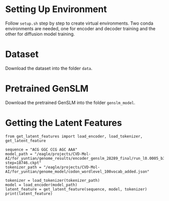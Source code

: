 # Setting Up Environment
Follow `setup.sh` step by step to create virtual environments. Two conda environments are needed, one for encoder and decoder training and the other for diffusion model training. 

# Dataset
Download the dataset into the folder `data`.

# Pretrained GenSLM
Download the pretrained GenSLM into the folder `genslm_model`.

# Getting the Latent Features
```
from get_latent_features import load_encoder, load_tokenizer, get_latent_feature

sequence = "ACG GGC CCG AGC AAA"
model_path = "/eagle/projects/CVD-Mol-AI/for_yuntian/genome_results/encoder_genslm_28289_final/run_l0.0005_b32_cbow_diff/checkpoints/epoch=2-step=18746.ckpt"
tokenizer_path = "/eagle/projects/CVD-Mol-AI/for_yuntian/genome_model/codon_wordlevel_100vocab_added.json"

tokenizer = load_tokenizer(tokenizer_path)
model = load_encoder(model_path)
latent_feature = get_latent_feature(sequence, model, tokenizer)
print(latent_feature)
```
